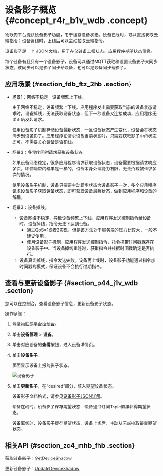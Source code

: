 # 设备影子概览 {#concept_r4r_b1v_wdb .concept}

物联网平台提供设备影子功能，用于缓存设备状态。设备在线时，可以直接获取云端指令；设备离线时，上线后可以主动拉取云端指令。

设备影子是一个 JSON 文档，用于存储设备上报状态、应用程序期望状态信息。

每个设备有且只有一个设备影子，设备可以通过MQTT获取和设置设备影子来同步状态，该同步可以是影子同步给设备，也可以是设备同步给影子。

## 应用场景 {#section_fdb_ftz_2hb .section}

-   场景1：网络不稳定，设备频繁上下线。

    由于网络不稳定，设备频繁上下线。应用程序发出需要获取当前的设备状态请求时，设备掉线，无法获取设备状态，但下一秒设备又连接成功，应用程序无法正确发起请求。

    使用设备影子机制存储设备最新状态，一旦设备状态产生变化，设备会将状态同步到设备影子。应用程序在请求设备当前状态时，只需要获取影子中的状态即可，不需要关心设备是否在线。

-   场景2：多程序同时请求获取设备状态。

    如果设备网络稳定，很多应用程序请求获取设备状态，设备需要根据请求响应多次，即使响应的结果是一样的，设备本身处理能力有限，无法负载被请求多次的情况。

    使用设备影子机制，设备只需要主动同步状态给设备影子一次，多个应用程序请求设备影子获取设备状态，即可获取设备最新状态，做到应用程序和设备的解耦。

-   场景3：设备掉线。
    -   设备网络不稳定，导致设备频繁上下线，应用程序发送控制指令给设备时，设备掉线，指令无法下达到设备。
        -   通过QoS=1或者2实现，但是该方法对于服务端的压力比较大，一般不建议使用。
        -   使用设备影子机制，应用程序发送控制指令，指令携带时间戳保存在设备影子中。当设备掉线重连时，获取指令并根据时间戳确定是否执行。
    -   设备真实掉线，指令发送失败。设备再上线时，设备影子功能通过指令加时间戳的模式，保证设备不会执行过期指令。

## 查看与更新设备影子 {#section_p44_j1v_wdb .section}

您可以在控制台，查看设备影子信息，更新设备影子状态。

操作步骤：

1.  登录[物联网平台控制台](http://iot.console.aliyun.com/)。
2.  单击**设备管理** \> **设备**。
3.  单击对应设备的**查看**按钮，进入设备详情页。
4.  单击**设备影子**。

    页面显示设备上报的影子状态。

    ![设备影子](http://static-aliyun-doc.oss-cn-hangzhou.aliyuncs.com/assets/img/7474/156636675641532_zh-CN.png)

5.  单击**更新影子**，在“desired”部分，填入期望设备状态。

    设备影子文档格式，请参见[设备影子JSON详解](intl.zh-CN/用户指南/设备影子/设备影子JSON详解.md#)。

    设备在线时，设备影子保存期望状态，设备通过订阅Topic直接获得期望状态。

    设备离线时，设备影子缓存期望状态，设备上线后，主动从云端拉取最新期望状态。


## 相关API {#section_zc4_mhb_fhb .section}

获取设备影子：[GetDeviceShadow](../../../../intl.zh-CN/云端开发指南/云端API参考/设备影子/GetDeviceShadow.md#)

更新设备影子：[UpdateDeviceShadow](../../../../intl.zh-CN/云端开发指南/云端API参考/设备影子/UpdateDeviceShadow.md#)

